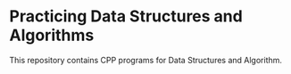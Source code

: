 # Practicing Data Structures and Algorithms
This repository contains CPP programs for Data Structures and Algorithm.
